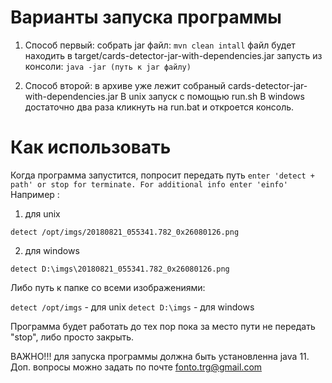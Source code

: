 # Варианты запуска программы

1) Способ первый:
 собрать jar файл: ```mvn clean intall```
 файл будет находить в target/cards-detector-jar-with-dependencies.jar
 запусть из консоли: ```java -jar (путь к jar файлу)```
 
2) Способ второй:
в архиве уже лежит собраный cards-detector-jar-with-dependencies.jar
В unix запуск с помощью run.sh
В windows достаточно два раза кликнуть на run.bat и откроется консоль.

# Как использовать
Когда программа запустится, попросит передать путь
``enter 'detect + path' or stop for terminate. For additional info enter 'einfo'``
Например : 
1) для unix
```
detect /opt/imgs/20180821_055341.782_0x26080126.png
```

2) для  windows
```
detect D:\imgs\20180821_055341.782_0x26080126.png
```

Либо путь к папке со всеми изображениями:              

```detect /opt/imgs``` - для unix
```detect D:\imgs```   - для  windows

Программа будет работать до тех пор пока за место пути не передать "stop", либо просто закрыть.

ВАЖНО!!! для запуска программы должна быть установленна java 11.
Доп. вопросы можно задать по почте fonto.trg@gmail.com
